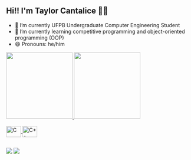 ## Hi!! I'm Taylor Cantalice 👋👋

- 🔭 I’m currently UFPB Undergraduate Computer Engineering Student 
- 🌱 I’m currently learning competitive programming and object-oriented programming (OOP)
- 😄 Pronouns: he/him

<div>
  <a href="https://github.com/taylorkcantalice">
  <img height="180em" src="https://github-readme-stats.vercel.app/api?username=taylorkcantalice&show_icons=true&theme=gruvbox&include_all_commits=true&count_private=true"/> 
  <img height="180em" src="https://github-readme-stats.vercel.app/api/top-langs/?username=taylorkcantalice&layout=compact&langs_count=7&theme=gruvbox"/>
</div>

<div style="display: inline_block"><br>
  <img align="center" alt="C" height="30" width="40" src="https://cdn.jsdelivr.net/gh/devicons/devicon/icons/c/c-original.svg" />
  <img align="center" alt="C++" height="30" width="40" src="https://cdn.jsdelivr.net/gh/devicons/devicon/icons/cplusplus/cplusplus-original.svg" />
</div>
  
##
  
<div>
  <a href="taylorkcantalice@gmai.com"><img src="https://img.shields.io/badge/Gmail-D14836?style=for-the-badge&logo=gmail&logoColor=white"></a>
  <a href="https://www.linkedin.com/in/taylor-nobrega-79562a220/" target="_blank"><img src="https://img.shields.io/badge/-LinkedIn-%230077B5?style=for-the-badge&logo=linkedin&logoColor=white" target="_blank"></a>
</div>
